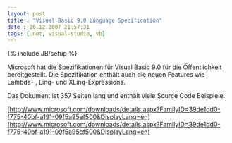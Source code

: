 ```yaml
---
layout: post
title : "Visual Basic 9.0 Language Specification"
date : 26.12.2007 21:57:31
tags: [.net, visual-studio, vb]
---
```

{% include JB/setup %}

Microsoft hat die Spezifikationen für Visual Basic 9.0 für die Öffentlichkeit bereitgestellt. Die Spezifikation enthält auch die neuen Features wie Lambda- , Linq- und XLinq-Expressions.

Das Dokument ist 357 Seiten lang und enthält viele Source Code Beispiele.

[http://www.microsoft.com/downloads/details.aspx?FamilyID=39de1dd0-f775-40bf-a191-09f5a95ef500&DisplayLang=en](http://www.microsoft.com/downloads/details.aspx?FamilyID=39de1dd0-f775-40bf-a191-09f5a95ef500&DisplayLang=en)
